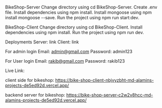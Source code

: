 BikeShop-Server
Change directory using cd BikeShop-Server.
Create .env file.
Install dependencies using npm install.
Install mongoose using npm install mongoose --save.
Run the project using npm run start:dev.

BikeShop-Client
Change directory using cd BikeShop-Client.
Install dependencies using npm install.
Run the project using npm run dev.

Deployments
Server: link
Client: link

For admin login
Email: admin@gmail.com
Password: admin123 

For User login
Email: rakib@gmail.com
Password: rakib123 


Live Link: 

client side for bikeshop:   https://bike-shop-client-nbjvyzbht-md-alamins-projects-de5ed92d.vercel.app/   
 
 backend server for bikeshop:   https://bike-shop-server-c2w2v8hcc-md-alamins-projects-de5ed92d.vercel.app/  


 
       
